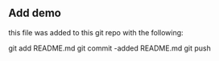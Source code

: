 ## Add demo

this file was added to this git repo with the following:

git add README.md
git commit 
	-added README.md
git push 
